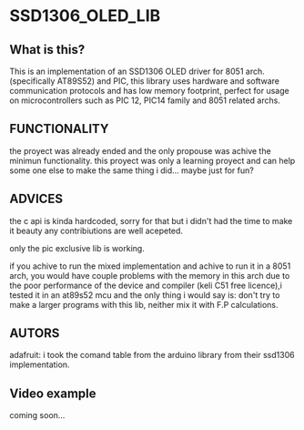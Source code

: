 # SSD1306_OLED_LIB
## What is this?
This is an implementation of an SSD1306 OLED driver for 8051 arch. (specifically AT89S52) and PIC, this library uses hardware and software communication protocols and has low memory footprint, perfect for usage on microcontrollers such as PIC 12, PIC14 family  and 8051 related archs.


## FUNCTIONALITY
the proyect was already ended and the only propouse was achive the minimun functionality. this proyect was only a learning proyect and can help some one else  to make the same thing i did... maybe just for fun? 


## ADVICES 
the c api is kinda hardcoded, sorry for that but i didn't had the time to make it beauty
any contribiutions are well acepeted.

only the pic exclusive lib is working.

if you achive to run the mixed implementation and achive to run it in a 8051 arch, you would have couple problems with the memory in this arch due to the  poor performance of the device and compiler (keli C51 free licence),i tested it in an at89s52 mcu and the only thing i would say is: don't try to make a larger programs with this lib, neither mix it with F.P calculations.


## AUTORS
adafruit: i took the comand table from the arduino library from their ssd1306 implementation.


## Video example
coming soon...
